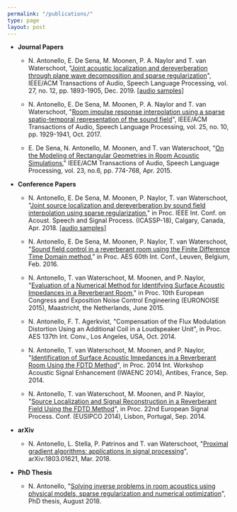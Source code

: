 ```yaml
---
permalink: "/publications/"
type: page
layout: post
---
```


* **Journal Papers**

  * N. Antonello, E. De Sena, M. Moonen, P. A. Naylor and T. van Waterschoot,
    "[Joint acoustic localization and dereverberation through plane wave decomposition and sparse regularization](ftp://ftp.esat.kuleuven.be/SISTA/nantonel/18-83.pdf)", IEEE/ACM Transactions of Audio, Speech Language Processing, vol. 27, no. 12, pp. 1893-1905, Dec. 2019. [[audio samples]](/adelfi/)


  * N. Antonello, E. De Sena, M. Moonen, P. A. Naylor and T. van Waterschoot,
    "[Room impulse response interpolation using a sparse spatio-temporal representation of the sound field](ftp://ftp.esat.kuleuven.be/SISTA/nantonel/17-26.pdf)", IEEE/ACM Transactions of Audio, Speech Language Processing, vol. 25, no. 10, pp. 1929-1941, Oct. 2017.

  * E. De Sena, N. Antonello, M. Moonen, and T. van Waterschoot,
      "[On the Modeling of Rectangular Geometries in Room Acoustic Simulations](ftp://ftp.esat.kuleuven.be/pub/SISTA/enzo/reports/14-121a.pdf)," IEEE/ACM Transactions of Audio, Speech Language Processing, vol. 23, no.6, pp. 774-768, Apr. 2015.


* **Conference Papers**
    * N. Antonello, E. De Sena, M. Moonen, P. Naylor, T. van Waterschoot, 
    "[Joint source localization and dereverberation by sound field interpolation using sparse regularization](ftp://ftp.esat.kuleuven.be/SISTA/nantonel/17-163.pdf)," in Proc. IEEE Int. Conf. on Acoust. Speech and Signal Process. (ICASSP-18), Calgary, Canada, Apr. 2018. [[audio samples]](/jsld/)
    
    * N. Antonello, E. De Sena, M. Moonen, P. Naylor, T. van Waterschoot,
    "[Sound field control in a reverberant room using the Finite Difference Time Domain method](ftp://ftp.esat.kuleuven.be/pub/SISTA/nantonel/15-124.pdf),"
    in Proc. AES 60th Int. Conf., Leuven, Belgium, Feb. 2016.

    * N. Antonello, T. van Waterschoot, M. Moonen, and P. Naylor,
    "[Evaluation of a Numerical Method for Identifying Surface Acoustic Impedances in a Reverberant Room](ftp://ftp.esat.kuleuven.be/pub/SISTA/nantonel/15-30.pdf),"
    in Proc. 10th European Congress and Exposition Noise Control Engineering (EURONOISE 2015), Maastricht, the Netherlands, June 2015.

    * N. Antonello, F. T. Agerkvist, "Compensation of the Flux Modulation Distortion Using an Additional Coil in a Loudspeaker Unit", in Proc. AES 137th Int. Conv., Los Angeles, USA, Oct. 2014.

    * N. Antonello, T. van Waterschoot, M. Moonen, and P. Naylor,
    "[Identification of Surface Acoustic Impedances in a Reverberant Room Using the FDTD Method](ftp://ftp.esat.kuleuven.be/pub/SISTA/nantonel/14-84.pdf)",
    in Proc. 2014 Int. Workshop Acoustic Signal Enhancement (IWAENC 2014), Antibes, France, Sep. 2014.

    * N. Antonello, T. van Waterschoot, M. Moonen, and P. Naylor,
    "[Source Localization and Signal Reconstruction in a Reverberant Field Using the FDTD Method](ftp://ftp.esat.kuleuven.be/pub/SISTA/nantonel/14-38.pdf)",
    in Proc. 22nd European Signal Process. Conf. (EUSIPCO 2014), Lisbon, Portugal, Sep. 2014.

* **arXiv**

  * N. Antonello, L. Stella, P. Patrinos and T. van Waterschoot,
    "[Proximal gradient algorithms: applications in signal processing](https://arxiv.org/abs/1803.01621)", arXiv:1803.01621, Mar. 2018.


* **PhD Thesis**
  * N. Antonello,
    "[Solving inverse problems in room acoustics using physical models, sparse regularization and numerical optimization](ftp://ftp.esat.kuleuven.be/SISTA/nantonel/18-96.pdf)", PhD thesis, August 2018.

